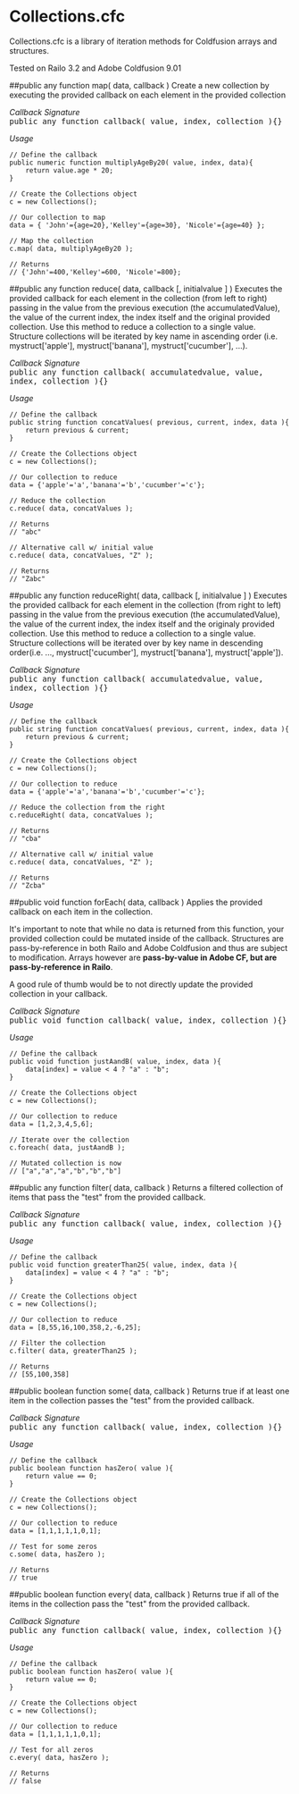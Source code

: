 Collections.cfc
==================
Collections.cfc is a library of iteration methods for Coldfusion arrays and structures.

Tested on Railo 3.2 and Adobe Coldfusion 9.01

##public any function map( data, callback )
Create a new collection by executing the provided callback on each element 
in the provided collection

<i>Callback Signature</i><br>
<tt> public any function callback( value, index, collection ){} </tt>

<i>Usage</i>

	// Define the callback
	public numeric function multiplyAgeBy20( value, index, data){
		return value.age * 20;
	}
	
	// Create the Collections object
	c = new Collections();
	
	// Our collection to map
	data = { 'John'={age=20},'Kelley'={age=30}, 'Nicole'={age=40} };
	
	// Map the collection
	c.map( data, multiplyAgeBy20 );
	
	// Returns
	// {'John'=400,'Kelley'=600, 'Nicole'=800};	


##public any function reduce( data, callback [, initialvalue ] )
Executes the provided callback for each element in the collection 
(from left to right) passing in the value from the previous execution (the accumulatedValue), 
the value of the current index, the index itself and the original 
provided collection. Use this method to reduce a collection to a single 
value. Structure collections will be iterated by key name in ascending 
order (i.e. mystruct['apple'], mystruct['banana'], mystruct['cucumber'], ...).

<i>Callback Signature</i><br>
<tt> public any function callback( accumulatedvalue, value, index, collection ){} </tt>

<i>Usage</i>

	// Define the callback
	public string function concatValues( previous, current, index, data ){
		return previous & current;
	}
	
	// Create the Collections object
	c = new Collections();
	
	// Our collection to reduce
	data = {'apple'='a','banana'='b','cucumber'='c'};
	
	// Reduce the collection
	c.reduce( data, concatValues );
	
	// Returns
	// "abc"
	
	// Alternative call w/ initial value
	c.reduce( data, concatValues, "Z" );
	
	// Returns
	// "Zabc"

	
##public any function reduceRight( data, callback [, initialvalue ] )
Executes the provided callback for each element in the collection 
(from right to left) passing in the value from the previous execution (the accumulatedValue), 
the value of the current index, the index itself and the originaly 
provided collection. Use this method to reduce a collection to a single 
value. Structure collections will be iterated over by key name in 
descending order(i.e. ..., mystruct['cucumber'], mystruct['banana'], mystruct['apple']).

<i>Callback Signature</i><br>
<tt> public any function callback( accumulatedvalue, value, index, collection ){} </tt>

<i>Usage</i>

	// Define the callback
	public string function concatValues( previous, current, index, data ){
		return previous & current;
	}
	
	// Create the Collections object
	c = new Collections();
	
	// Our collection to reduce
	data = {'apple'='a','banana'='b','cucumber'='c'};
	
	// Reduce the collection from the right
	c.reduceRight( data, concatValues );
	
	// Returns
	// "cba"
	
	// Alternative call w/ initial value
	c.reduce( data, concatValues, "Z" );
	
	// Returns
	// "Zcba"

	 
##public void function forEach( data, callback )
Applies the provided callback on each item in the collection. 

It's important to note that while no data is returned from this function, your provided
collection could be mutated inside of the callback. Structures are pass-by-reference in both 
Railo and Adobe Coldfusion and thus are subject to modification. Arrays however are 
<b>pass-by-value in Adobe CF, but are pass-by-reference in Railo</b>.

A good rule of thumb would be to not directly update the provided collection in your callback.
 

<i>Callback Signature</i><br>
<tt> public void function callback( value, index, collection ){} </tt>

<i>Usage</i>

	// Define the callback
	public void function justAandB( value, index, data ){
		data[index] = value < 4 ? "a" : "b";
	}
	
	// Create the Collections object
	c = new Collections();
	
	// Our collection to reduce
	data = [1,2,3,4,5,6];
	
	// Iterate over the collection
	c.foreach( data, justAandB );
	
	// Mutated collection is now
	// ["a","a","a","b","b","b"]


##public any function filter( data, callback )
Returns a filtered collection of items that pass the "test" from the 
provided callback.

<i>Callback Signature</i><br>
<tt> public any function callback( value, index, collection ){} </tt>

<i>Usage</i>

	// Define the callback
	public void function greaterThan25( value, index, data ){
		data[index] = value < 4 ? "a" : "b";
	}
	
	// Create the Collections object
	c = new Collections();
	
	// Our collection to reduce
	data = [8,55,16,100,358,2,-6,25];
	
	// Filter the collection
	c.filter( data, greaterThan25 );
	
	// Returns
	// [55,100,358]

	

##public boolean function some( data, callback )
Returns true if at least one item in the collection passes the "test" 
from the provided callback.

<i>Callback Signature</i><br>
<tt> public any function callback( value, index, collection ){} </tt>

<i>Usage</i>

	// Define the callback
	public boolean function hasZero( value ){
		return value == 0;
	}
	
	// Create the Collections object
	c = new Collections();
	
	// Our collection to reduce
	data = [1,1,1,1,1,0,1];
	
	// Test for some zeros
	c.some( data, hasZero );
	
	// Returns
	// true

	


##public boolean function every( data, callback )
Returns true if all of the items in the collection pass the "test" from 
the provided callback.

<i>Callback Signature</i><br>
<tt> public any function callback( value, index, collection ){} </tt>

<i>Usage</i>

	// Define the callback
	public boolean function hasZero( value ){
		return value == 0;
	}
	
	// Create the Collections object
	c = new Collections();
	
	// Our collection to reduce
	data = [1,1,1,1,1,0,1];
	
	// Test for all zeros
	c.every( data, hasZero );
	
	// Returns
	// false
